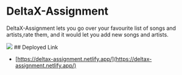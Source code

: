 # DeltaX-Assignment

DeltaX-Assignment lets you go over your favourite list of songs and artists,rate them, and it would let you add
new songs and artists.

<img src="./Delta.png"/>
## Deployed Link

- [https://deltax-assignment.netlify.app/](https://deltax-assignment.netlify.app/)